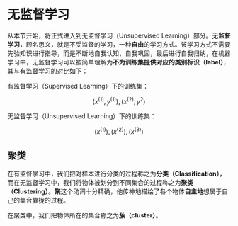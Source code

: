 # 无监督学习
从本节开始，将正式进入到无监督学习（Unsupervised Learning）部分。**无监督学习**，顾名思义，就是不受监督的学习，一种**自由**的学习方式。该学习方式不需要先验知识进行指导，而是不断地自我认知，自我巩固，最后进行自我归纳，在机器学习中，无监督学习可以被简单理解为**不为训练集提供对应的类别标识（label）**，其与有监督学习的对比如下：

有监督学习（Supervised Learning）下的训练集：

$$ (x^{(1)}, y^{(1)}), (x^{(2)}, y^{2}) $$

无监督学习（Unsupervised Learning）下的训练集：

$$(x^{(1)}), (x^{(2)}), (x^{(3)})$$

## 聚类

在有监督学习中，我们把对样本进行分类的过程称之为**分类（Classification）**，而在无监督学习中，我们将物体被划分到不同集合的过程称之为**聚类（Clustering）**。**聚**这个动词十分精确，他传神地描绘了各个物体**自主地**想属于自己的集合靠拢的过程。

在聚类中，我们把物体所在的集合称之为**蔟（cluster）**。